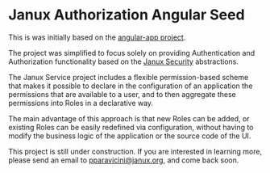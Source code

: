 # Janux Authorization Angular Seed

This is was initially based on the 
[angular-app project](https://github.com/angular-app/angular-app). 

The project was simplified to focus solely on providing Authentication and Authorization
functionality based on the [Janux Security](https://github.com/janux/janux-security.js)
abstractions.

The Janux Service project includes a flexible permission-based scheme that makes it possible to
declare in the configuration of an application the permissions that are available to a user, and to
then aggregate these permissions into Roles in a declarative way.

The main advantage of this approach is that new Roles can be added, or existing Roles can be easily
redefined via configuration, without having to modify the business logic of the application or the
source code of the UI.

This project is still under construction.  If you are interested in learning more, please send an
email to pparavicini@janux.org, and come back soon.
